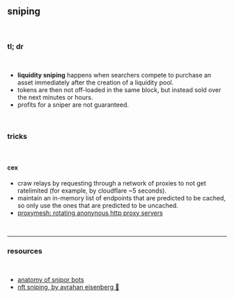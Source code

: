 ## sniping

<br>


### tl; dr

<br>

* **liquidity sniping** happens when searchers compete to purchase an asset immediately after the creation of a liquidity pool. 
* tokens are then not off-loaded in the same block, but instead sold over the next minutes or hours. 
* profits for a sniper are not guaranteed.

<br>

### tricks

<br>

#### cex

* craw relays by requesting through a network of proxies to not get ratelimited (for example, by cloudflare ~5 seconds).
* maintain an in-memory list of endpoints that are predicted to be cached, so only use the ones that are predicted to be uncached.
* [proxymesh: rotating anonynous http proxy servers](https://proxymesh.com/)

<br>

---

### resources

<br>

* [anatomy of snipor bots](https://github.com/go-outside-labs/mev-toolkit/blob/main/MEV_searchers/bots/snipers.md)
* [nft sniping, by avrahan eisenberg 😬](https://deepfivalue.substack.com/p/how-our-team-makes-millions-in-crypto)
